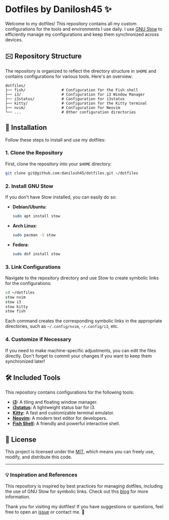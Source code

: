 # Dotfiles by Danilosh45 ✨

Welcome to my dotfiles! This repository contains all my custom configurations for the tools and environments I use daily. I use [GNU Stow](https://www.gnu.org/software/stow/) to efficiently manage my configurations and keep them synchronized across devices.

## 🖂️ Repository Structure

The repository is organized to reflect the directory structure in `$HOME` and contains configurations for various tools. Here's an overview:

```
dotfiles/
├── fish/                # Configuration for the Fish shell
├── i3/                  # Configuration for i3 Window Manager
├── i3status/            # Configuration for i3status
├── kitty/               # Configuration for the Kitty terminal
├── nvim/                # Configuration for Neovim
└── ...                  # Other configuration directories
```

## 🚀 Installation

Follow these steps to install and use my dotfiles:

### 1. Clone the Repository
First, clone the repository into your `$HOME` directory:

```bash
git clone git@github.com:danilosh45/dotfiles.git ~/dotfiles
```

### 2. Install GNU Stow
If you don't have Stow installed, you can easily do so:

- **Debian/Ubuntu**:
  ```bash
  sudo apt install stow
  ```
- **Arch Linux**:
  ```bash
  sudo pacman -S stow
  ```
- **Fedora**:
  ```bash
  sudo dnf install stow
  ```

### 3. Link Configurations
Navigate to the repository directory and use Stow to create symbolic links for the configurations:

```bash
cd ~/dotfiles
stow nvim
stow i3
stow kitty
stow fish
```

Each command creates the corresponding symbolic links in the appropriate directories, such as `~/.config/nvim`, `~/.config/i3`, etc.

### 4. Customize if Necessary
If you need to make machine-specific adjustments, you can edit the files directly. Don't forget to commit your changes if you want to keep them synchronized later!

## 🛠️ Included Tools

This repository contains configurations for the following tools:

- **[i3](https://i3wm.org/):** A tiling and floating window manager.
- **[i3status](https://i3wm.org/i3status/):** A lightweight status bar for i3.
- **[Kitty](https://sw.kovidgoyal.net/kitty/):** A fast and customizable terminal emulator.
- **[Neovim](https://neovim.io/):** A modern text editor for developers.
- **[Fish Shell](https://fishshell.com/):** A friendly and powerful interactive shell.

## 📌 License

This project is licensed under the [MIT](LICENSE), which means you can freely use, modify, and distribute this code.

---

### 💡 Inspiration and References

This repository is inspired by best practices for managing dotfiles, including the use of GNU Stow for symbolic links. Check out this [blog](https://medium.com/quick-programming/managing-dotfiles-with-gnu-stow-9b04c155ebad) for more information.

Thank you for visiting my dotfiles! If you have suggestions or questions, feel free to open an [issue](https://github.com/danilosh45/dotfiles/issues) or contact me. 🚀

